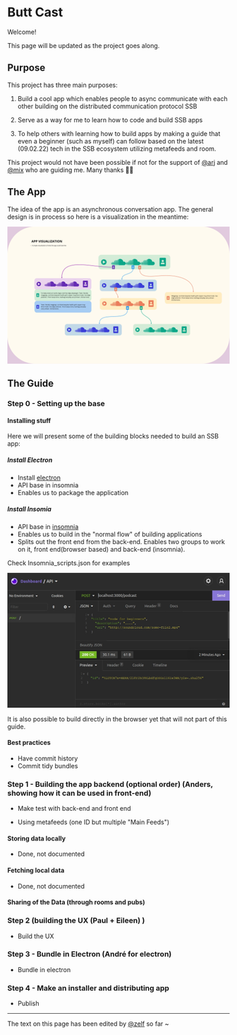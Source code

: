 # Butt Cast

Welcome!

This page will be updated as the project goes along. 


## Purpose

This project has three main purposes: 

1. Build a cool app which enables people to async communicate with each other building on the distributed communication protocol SSB

2. Serve as a way for me to learn how to code and build SSB apps

3. To help others with learning how to build apps by making a guide that even a beginner (such as myself) can follow based on the latest (09.02.22) tech in the SSB ecosystem utilizing metafeeds and room. 

This project would not have been possible if not for the support of [@arj](https://github.com/arj03) and [@mix](https://github.com/mixmix) who are guiding me. Many thanks 🙏🌸

## The App 

The idea of the app is an asynchronous conversation app. The general design is in process so here is a visualization in the meantime:

![](./AppVisualizing.jpg)

## The Guide

### Step 0 - Setting up the base

#### Installing stuff
Here we will present some of the building blocks needed to build an SSB app:

##### Install Electron
- Install [electron](https://www.electronjs.org/) 
- API base in insomnia
- Enables us to package the application

##### Install Insomia 

- API base in [insomnia](https://insomnia.rest/download
)
- Enables us to build in the "normal flow" of building applications
- Splits out the front end from the back-end. Enables two groups to work on it, front end(browser based) and back-end (insomnia).

Check Insomnia_scripts.json for examples

![](./insomnia.jpg)

It is also possible to build directly in the browser yet that will not part of this guide.

#### Best practices 
- Have commit history 
- Commit tidy bundles

### Step 1 - Building the app backend (optional order) (Anders, showing how it can be used in front-end)

- Make test with back-end and front end

- Using metafeeds (one ID but multiple "Main Feeds")

#### Storing data locally 
- Done, not documented

#### Fetching local data
- Done, not documented 

#### Sharing of the Data (through rooms and pubs)

### Step 2 (building the UX (Paul + Eileen) )
- Build the UX

### Step 3 - Bundle in Electron (André for electron)
- Bundle in electron

### Step 4 - Make an installer and distributing app 
- Publish


______
The text on this page has been edited by [@zelf](https://github.com/ZELFs) so far ~


